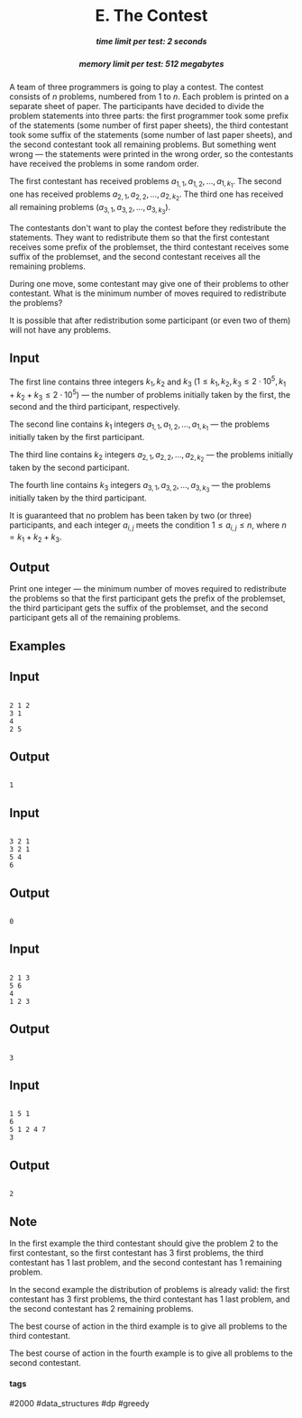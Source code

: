 <h1 style='text-align: center;'> E. The Contest</h1>

<h5 style='text-align: center;'>time limit per test: 2 seconds</h5>
<h5 style='text-align: center;'>memory limit per test: 512 megabytes</h5>

A team of three programmers is going to play a contest. The contest consists of $n$ problems, numbered from $1$ to $n$. Each problem is printed on a separate sheet of paper. The participants have decided to divide the problem statements into three parts: the first programmer took some prefix of the statements (some number of first paper sheets), the third contestant took some suffix of the statements (some number of last paper sheets), and the second contestant took all remaining problems. But something went wrong — the statements were printed in the wrong order, so the contestants have received the problems in some random order.

The first contestant has received problems $a_{1, 1}, a_{1, 2}, \dots, a_{1, k_1}$. The second one has received problems $a_{2, 1}, a_{2, 2}, \dots, a_{2, k_2}$. The third one has received all remaining problems ($a_{3, 1}, a_{3, 2}, \dots, a_{3, k_3}$).

The contestants don't want to play the contest before they redistribute the statements. They want to redistribute them so that the first contestant receives some prefix of the problemset, the third contestant receives some suffix of the problemset, and the second contestant receives all the remaining problems.

During one move, some contestant may give one of their problems to other contestant. What is the minimum number of moves required to redistribute the problems?

It is possible that after redistribution some participant (or even two of them) will not have any problems.

## Input

The first line contains three integers $k_1, k_2$ and $k_3$ ($1 \le k_1, k_2, k_3 \le 2 \cdot 10^5, k_1 + k_2 + k_3 \le 2 \cdot 10^5$) — the number of problems initially taken by the first, the second and the third participant, respectively.

The second line contains $k_1$ integers $a_{1, 1}, a_{1, 2}, \dots, a_{1, k_1}$ — the problems initially taken by the first participant.

The third line contains $k_2$ integers $a_{2, 1}, a_{2, 2}, \dots, a_{2, k_2}$ — the problems initially taken by the second participant.

The fourth line contains $k_3$ integers $a_{3, 1}, a_{3, 2}, \dots, a_{3, k_3}$ — the problems initially taken by the third participant.

It is guaranteed that no problem has been taken by two (or three) participants, and each integer $a_{i, j}$ meets the condition $1 \le a_{i, j} \le n$, where $n = k_1 + k_2 + k_3$.

## Output

Print one integer — the minimum number of moves required to redistribute the problems so that the first participant gets the prefix of the problemset, the third participant gets the suffix of the problemset, and the second participant gets all of the remaining problems.

## Examples

## Input


```

2 1 2
3 1
4
2 5

```
## Output


```

1

```
## Input


```

3 2 1
3 2 1
5 4
6

```
## Output


```

0

```
## Input


```

2 1 3
5 6
4
1 2 3

```
## Output


```

3

```
## Input


```

1 5 1
6
5 1 2 4 7
3

```
## Output


```

2

```
## Note

In the first example the third contestant should give the problem $2$ to the first contestant, so the first contestant has $3$ first problems, the third contestant has $1$ last problem, and the second contestant has $1$ remaining problem.

In the second example the distribution of problems is already valid: the first contestant has $3$ first problems, the third contestant has $1$ last problem, and the second contestant has $2$ remaining problems.

The best course of action in the third example is to give all problems to the third contestant.

The best course of action in the fourth example is to give all problems to the second contestant.



#### tags 

#2000 #data_structures #dp #greedy 